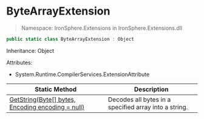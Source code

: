 ﻿# ByteArrayExtension

> Namespace: IronSphere.Extensions in  IronSphere.Extensions.dll



```csharp
public static class ByteArrayExtension : Object
```
Inheritance: Object



Attributes:
        
* System.Runtime.CompilerServices.ExtensionAttribute




| Static Method | Description |
| --- | --- |
| [GetString(Byte[] bytes, Encoding encoding = null)](ByteArrayExtension.GetString(Byte[],Encoding)) | Decodes all bytes in a specified array into a string. |
